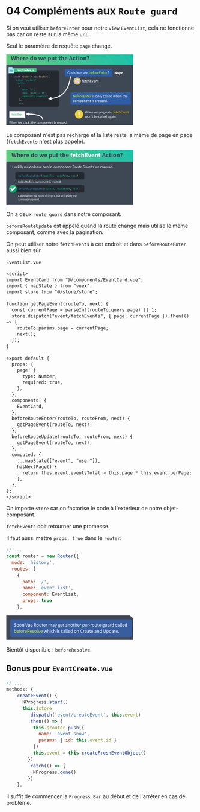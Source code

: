 # 04 Compléments aux `Route guard`

Si on veut utiliser `beforeEnter` pour notre `view` `EventList`, cela ne fonctionne pas car on reste sur la même `url`.

Seul le paramètre de requête `page` change.

<img src="assets/Screenshot2020-11-18at14.59.22.png" alt="Screenshot 2020-11-18 at 14.59.22" style="zoom:33%;" />

Le composant n'est pas rechargé et la liste reste la même de page en page (`fetchEvents` n'est plus appelé).

<img src="assets/Screenshot2020-11-18at15.14.45.png" alt="Screenshot 2020-11-18 at 15.14.45" style="zoom:33%;" />

On a deux `route guard` dans notre composant.

`beforeRouteUpdate` est appelé quand la route change mais utilise le même composant, comme avec la pagination.

On peut utiliser notre `fetchEvents` à cet endroit et dans `beforeRouteEnter` aussi bien sûr.

`EventList.vue`

```vue
<script>
import EventCard from "@/components/EventCard.vue";
import { mapState } from "vuex";
import store from "@/store/store";

function getPageEvent(routeTo, next) {
  const currentPage = parseInt(routeTo.query.page) || 1;
  store.dispatch("event/fetchEvents", { page: currentPage }).then(() => {
    routeTo.params.page = currentPage;
    next();
  });
}

export default {
  props: {
    page: {
      type: Number,
      required: true,
    },
  },
  components: {
    EventCard,
  },
  beforeRouteEnter(routeTo, routeFrom, next) {
    getPageEvent(routeTo, next);
  },
  beforeRouteUpdate(routeTo, routeFrom, next) {
    getPageEvent(routeTo, next);
  },
  computed: {
    ...mapState(["event", "user"]),
    hasNextPage() {
      return this.event.eventsTotal > this.page * this.event.perPage;
    },
  },
};
</script>
```

On importe `store` car on factorise le code à l'extérieur de notre objet-composant.

`fetchEvents` doit retourner une promesse.

Il faut aussi mettre `props: true` dans le `router`:

```js
// ...
const router = new Router({
  mode: 'history',
  routes: [
    {
      path: '/',
      name: 'event-list',
      component: EventList,
      props: true
    },
```

<img src="assets/Screenshot2020-11-18at15.36.39.png" alt="Screenshot 2020-11-18 at 15.36.39" style="zoom:33%;" />

Bientôt disponible : `beforeResolve`.

## Bonus pour `EventCreate.vue`

```js
// ...
methods: {
    createEvent() {
      NProgress.start()
      this.$store
        .dispatch('event/createEvent', this.event)
        .then(() => {
          this.$router.push({
            name: 'event-show',
            params: { id: this.event.id }
          })
          this.event = this.createFreshEventObject()
        })
        .catch(() => {
          NProgress.done()
        })
    },
```

Il suffit de commencer la `Progress Bar` au début et de l'arrêter en cas de problème.
